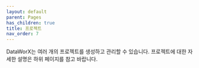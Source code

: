 ```yaml
---
layout: default
parent: Pages
has_children: true
title: 프로젝트
nav_order: 7
---
```


DataWorX는 여러 개의 프로젝트를 생성하고 관리할 수 있습니다. 프로젝트에 대한 자세한 설명은 하위 페이지를 참고 바랍니다.